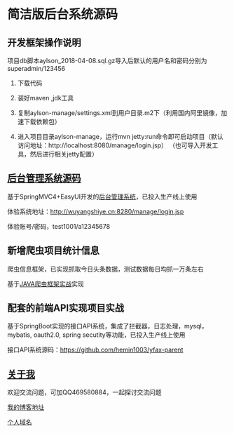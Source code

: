 
# 简洁版后台系统源码

## 开发框架操作说明

项目db脚本aylson_2018-04-08.sql.gz导入后默认的用户名和密码分别为superadmin/123456

1. 下载代码

2. 装好maven ,jdk工具

3. 复制aylson-manage/settings.xml到用户目录.m2下（利用国内阿里镜像，加速下载依赖包）

4. 进入项目目录aylson-manage，运行mvn jetty:run命令即可启动项目（默认访问地址：http://localhost:8080/manage/login.jsp）
（也可导入开发工具，然后进行相关jetty配置）


## [后台管理系统源码](https://github.com/hemin1003/aylson-parent)

基于SpringMVC4+EasyUI开发的[后台管理系统](https://github.com/hemin1003/aylson-parent)，已投入生产线上使用

体验系统地址：http://wuyangshiye.cn:8280/manage/login.jsp

体验账号/密码，test1001/a12345678

## 新增爬虫项目统计信息

爬虫信息框架，已实现抓取今日头条数据，测试数据每日均抓一万条左右

基于[JAVA爬虫框架实战](https://github.com/hemin1003/java-spider)实现

## 配套的前端API实现项目实战

基于SpringBoot实现的接口API系统，集成了拦截器，日志处理，mysql，mybatis, oauth2.0, spring secutity等功能，已投入生产线上使用

接口API系统源码：https://github.com/hemin1003/yfax-parent

## [关于我](http://heminit.com/about/)

欢迎交流问题，可加QQ469580884，一起探讨交流问题

[我的博客地址](http://blog.csdn.net/hemin1003)

[个人域名](http://heminit.com)
